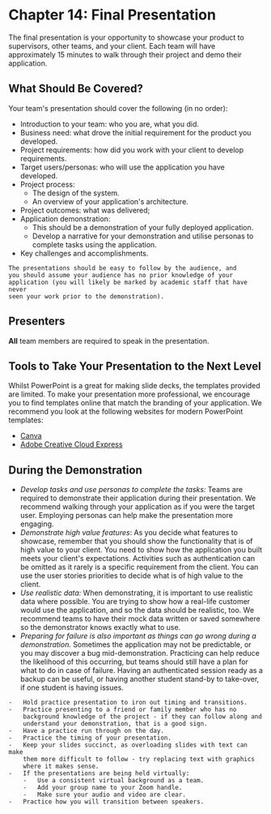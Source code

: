 # Chapter 14: Final Presentation

The final presentation is your opportunity to showcase your product to
supervisors, other teams, and your client. Each team will have
approximately 15 minutes to walk through their project and demo their
application.

## What Should Be Covered?

Your team's presentation should cover the following (in no order):

-   Introduction to your team: who you are, what you did.
-   Business need: what drove the initial requirement for the product
    you developed.
-   Project requirements: how did you work with your client to develop
    requirements.
-   Target users/personas: who will use the application you have
    developed.
-   Project process:
    -   The design of the system.
    -   An overview of your application's architecture.
-   Project outcomes: what was delivered;
-   Application demonstration:
    -   This should be a demonstration of your fully deployed
        application.
    -   Develop a narrative for your demonstration and utilise personas
        to complete tasks using the application.
-   Key challenges and accomplishments.


```{attention}
The presentations should be easy to follow by the audience, and
you should assume your audience has no prior knowledge of your
application (you will likely be marked by academic staff that have never
seen your work prior to the demonstration).
```

## Presenters

**All** team members are required to speak in the presentation.

## Tools to Take Your Presentation to the Next Level

Whilst PowerPoint is a great for making slide decks, the templates
provided are limited. To make your presentation more professional, we
encourage you to find templates online that match the branding of your
application. We recommend you look at the following websites for modern
PowerPoint templates:

- [Canva](https://www.canva.com/en_au/)
- [Adobe Creative Cloud Express](https://www.adobe.com/express/)

## During the Demonstration

-   *Develop tasks and use personas to complete the tasks:* Teams are
    required to demonstrate their application during their presentation.
    We recommend walking through your application as if you were the
    target user. Employing personas can help make the presentation more
    engaging.
-   *Demonstrate high value features*: As you decide what features to
    showcase, remember that you should show the functionality that is of
    high value to your client. You need to show how the application you
    built meets your client's expectations. Activities such as
    authentication can be omitted as it rarely is a specific requirement
    from the client. You can use the user stories priorities to decide
    what is of high value to the client.
-   *Use realistic data:* When demonstrating, it is important to use
    realistic data where possible. You are trying to show how a
    real-life customer would use the application, and so the data should
    be realistic, too. We recommend teams to have their mock data
    written or saved somewhere so the demonstrator knows exactly what to
    use.
-   *Preparing for failure is also important as things can go wrong
    during a demonstration.* Sometimes the application may not be
    predictable, or you may discover a bug mid-demonstration. Practicing
    can help reduce the likelihood of this occurring, but teams should
    still have a plan for what to do in case of failure. Having an
    authenticated session ready as a backup can be useful, or having
    another student stand-by to take-over, if one student is having
    issues.

```{tip}
-   Hold practice presentation to iron out timing and transitions.
-   Practice presenting to a friend or family member who has no
    background knowledge of the project - if they can follow along and
    understand your demonstration, that is a good sign.
-   Have a practice run through on the day.
-   Practice the timing of your presentation.
-   Keep your slides succinct, as overloading slides with text can make
    them more difficult to follow - try replacing text with graphics
    where it makes sense.
-   If the presentations are being held virtually:
    -   Use a consistent virtual background as a team.
    -   Add your group name to your Zoom handle.
    -   Make sure your audio and video are clear.
-   Practice how you will transition between speakers.

```

